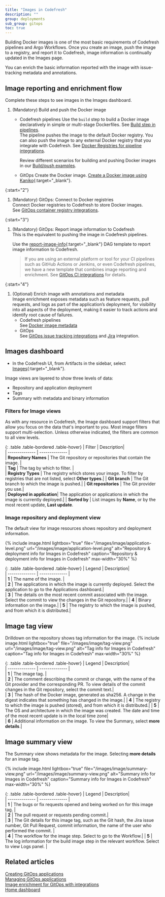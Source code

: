 ```yaml
---
title: "Images in Codefresh"
description: ""
group: deployments
sub_group: gitops
toc: true
---
```


Building Docker images is one of the most basic requirements of Codefresh pipelines and Argo Workflows. 
Once you create an image, push the image to a registry, and report it to Codefresh, image information is continually updated in the Images page. 

You can enrich the basic information reported with the image with issue-tracking metadata and annotations.

## Image reporting and enrichment flow 

Complete these steps to see images in the Images dashboard.  

1. (Mandatory) Build and push the Docker image  
    * Codefresh pipelines
      Use the `build` step to build a Docker image declaratively in simple or multi-stage Dockerfiles. See [Build step in pipelines]({{site.baseurl}}/docs/pipelines/steps/build/).  
      The pipeline pushes the image to the default Docker registry.
      You can also push the image to any external Docker registry that you integrate with Codefresh. See [Docker Registries for pipeline integrations]({{site.baseurl}}/docs/integrations/docker-registries/).  

      Review different scenarios for building and pushing Docker images in  our [Build/push examples]({{site.baseurl}}/docs/example-catalog/examples/#buildpush-examples).
 
    * GitOps
      Create the Docker image.
      [Create a Docker image using Kaniko](https://codefresh.io/argohub/workflow-template/kaniko){:target="\_blank"}. 

{:start="2"}   
1. (Mandatory) GitOps: Connect to Docker registries  
  Connect Docker registries to Codefresh to store Docker images.  
  See [GitOps container registry integrations]({{site.baseurl}}/docs/gitops-integrations/container-registries).

{:start="3"}
1. (Mandatory) GitOps: Report image information to Codefresh  
  This is the equivalent to pushing the image in Codefresh pipelines.  

    Use the [report-image-info](https://github.com/codefresh-io/argo-hub/blob/main/workflows/codefresh-csdp/versions/0.0.6/docs/report-image-info.md){:target="\_blank"} DAG template to report image information to Codefresh. 
  
    > If you are using an external platform or tool for your CI pipelines such as GitHub Actions or Jenkins, or even Codefresh pipelines, we have a new template that combines image reporting and enrichment. See [GitOps CI integrations]({{site.baseurl}}/docs/gitops-integrations/ci-integrations) for details.

{:start="4"}
1. (Optional) Enrich image with annotations and metadata  
  Image enrichment exposes metadata such as feature requests, pull requests, and logs as part of the application’s deployment, for visibility into all aspects of the deployment, making it easier to track actions and identify root cause of failures.  
    * Codefresh pipelines  
      See [Docker image metadata]({{site.baseurl}}/docs/pipelines/docker-image-metadata/)  
    * GitOps  
      See [GitOps issue tracking integrations]({{site.baseurl}}/docs/gitops-integrations/issue-tracking) and [Jira]({{site.baseurl}}/docs/gitops-integrations/issue-tracking/jira) integration.  



## Images dashboard 

* In the Codefresh UI, from Artifacts in the sidebar, select [Images](https://g.codefresh.io/2.0/images){:target="\_blank"}.

Image views are layered to show three levels of data: 
* Repository and application deployment
* Tags
* Summary with metadata and binary information 

### Filters for Image views
As with any resource in Codefresh, the Image dashboard  support filters that allow you focus on the data that's important to you.
Most image filters support multi-selection.  Unless otherwise indicated, the filters are common to all view levels.

{: .table .table-bordered .table-hover}
|  Filter          |  Description|  
| --------------   | --------------           |  
| **Repository Names** | The Git repository or repositories that contain the image.  |                            
| **Tag**              | The tag by which to filter. |  
| **Registry Types**   | The registry which stores your image. To filter by registries that are not listed, select **Other types**.|
| **Git branch**       | The Git branch to which the image is pushed.|
| **Git repositories** | The Git provider you use.|      
| **Deployed in application**| The application or applications in which the image is currently deployed.|
| **Sorted by** | List images by **Name**, or by the most recent update, **Last update**.



### Image repository and deployment view
The default view for image resources shows repository and deployment information.

{% include 
   image.html 
   lightbox="true" 
   file="/images/image/application-level.png" 
   url="/images/image/application-level.png" 
   alt="Repository & deployment info for Images in Codefresh" 
   caption="Repository & deployment info for Images in Codefresh"
   max-width="30%" 
   %}

{: .table .table-bordered .table-hover}
|  Legend          |  Description|  
| --------------   | --------------           |  
| **1**            | The name of the image.   |                            
| **2**            | The applications in which the image is currently deployed. Select the application to go to the Applications dashboard.|  
| **3**            | The details on the most recent commit associated with the image. Select the commit to view the changes in the Git repository.|
| **4**            | Binary information on the image.|
| **5**            | The registry to which the image is pushed, and from which it is distributed.|
                     
## Image tag view
Drilldown on the repository shows tag information for the image.
{% include 
   image.html 
   lightbox="true" 
   file="/images/image/tag-view.png" 
   url="/images/image/tag-view.png" 
   alt="Tag info for Images in Codefresh" 
   caption="Tag info for Images in Codefresh"
   max-width="30%" 
   %}

{: .table .table-bordered .table-hover}
|  Legend          |  Description|  
| --------------   | --------------           |  
| **1**                | The image tag.   |                            
| **2**                | The comment describing the commit or change, with the name of the Git provider and the corresponding PR. To view details of the commit changes in the Git repository, select the commit text.|  
| **3**                | The hash of the Docker image, generated as sha256. A change in the digest indicates that something has changed in the image.|
| **4**                | The registry to which the image is pushed (stored), and from which it is distributed.|
| **5**                | The OS and architecture in which the image was created. The date and time of the most recent update is in the local time zone|       
| **6**                | Additional information on the image. To view the Summary, select **more details**.|

##  Image summary view
The Summary view shows metadata for the image. 
Selecting **more details** for an image tag.

{% include 
   image.html 
   lightbox="true" 
   file="/images/image/summary-view.png" 
   url="/images/image/summary-view.png" 
   alt="Summary info for Images in Codefresh" 
   caption="Summary info for Images in Codefresh"
   max-width="30%" 
   %}

{: .table .table-bordered .table-hover}
|  Legend          |  Description|  
| --------------   | --------------           |  
| **1**            | The bugs or fix requests opened and being worked on for this image tag. |                            
| **2**            | The pull request or requests pending commit.|  
| **3**            | The Git details for this image tag, such as the Git hash, the Jira issue number, Git Pull Request, commit information, the name of the user who performed the commit. |       
| **4**            | The workflow for the image step. Select to go to the Workflow.| 
| **5**             | The log information for the build image step in the relevant workflow. Select to view Logs panel. |

## Related articles
[Creating GitOps applications]({{site.baseurl}}/docs/deployments/gitops/create-application)  
[Managing GitOps applications]({{site.baseurl}}/docs/deployments/gitops/manage-applications)  
[Image enrichment for GitOps with integrations]({{site.baseurl}}/integrations/image-enrichment-overview)  
[Home dashboard]({{site.baseurl}}/docs/dashboard/home-dashboard)  
